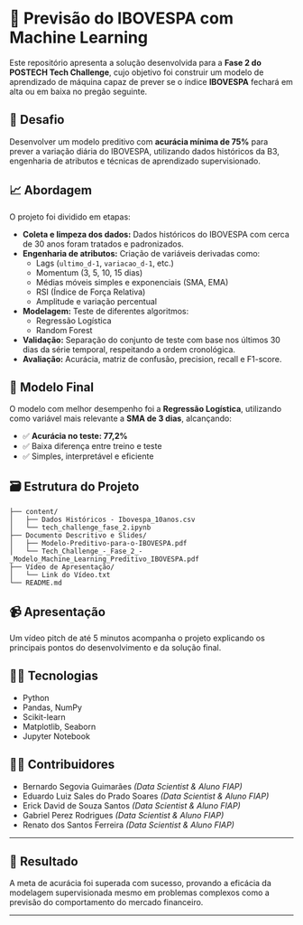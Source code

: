 # 🔮 Previsão do IBOVESPA com Machine Learning

Este repositório apresenta a solução desenvolvida para a **Fase 2 do POSTECH Tech Challenge**, cujo objetivo foi construir um modelo de aprendizado de máquina capaz de prever se o índice **IBOVESPA** fechará em alta ou em baixa no pregão seguinte.

## 📌 Desafio
Desenvolver um modelo preditivo com **acurácia mínima de 75%** para prever a variação diária do IBOVESPA, utilizando dados históricos da B3, engenharia de atributos e técnicas de aprendizado supervisionado.

## 📈 Abordagem
O projeto foi dividido em etapas:

- **Coleta e limpeza dos dados:** Dados históricos do IBOVESPA com cerca de 30 anos foram tratados e padronizados.
- **Engenharia de atributos:** Criação de variáveis derivadas como:
  - Lags (`ultimo_d-1`, `variacao_d-1`, etc.)
  - Momentum (3, 5, 10, 15 dias)
  - Médias móveis simples e exponenciais (SMA, EMA)
  - RSI (Índice de Força Relativa)
  - Amplitude e variação percentual
- **Modelagem:** Teste de diferentes algoritmos:
  - Regressão Logística
  - Random Forest
- **Validação:** Separação do conjunto de teste com base nos últimos 30 dias da série temporal, respeitando a ordem cronológica.
- **Avaliação:** Acurácia, matriz de confusão, precision, recall e F1-score.

## 🧠 Modelo Final
O modelo com melhor desempenho foi a **Regressão Logística**, utilizando como variável mais relevante a **SMA de 3 dias**, alcançando:

- ✅ **Acurácia no teste: 77,2%**
- ✅ Baixa diferença entre treino e teste
- ✅ Simples, interpretável e eficiente

## 🗃️ Estrutura do Projeto
```
├── content/
│   ├── Dados Históricos - Ibovespa_10anos.csv
│   └── tech_challenge_fase_2.ipynb
├── Documento Descritivo e Slides/
│   ├── Modelo-Preditivo-para-o-IBOVESPA.pdf
│   └── Tech_Challenge_-_Fase_2_-_Modelo_Machine_Learning_Preditivo_IBOVESPA.pdf
├── Vídeo de Apresentação/
│   └── Link do Vídeo.txt
└── README.md
```

## 📹 Apresentação
Um vídeo pitch de até 5 minutos acompanha o projeto explicando os principais pontos do desenvolvimento e da solução final.

## 🧑‍💻 Tecnologias
- Python
- Pandas, NumPy
- Scikit-learn
- Matplotlib, Seaborn
- Jupyter Notebook

## 👨‍🏫 Contribuidores
- Bernardo Segovia Guimarães *(Data Scientist & Aluno FIAP)*
- Eduardo Luiz Sales do Prado Soares *(Data Scientist & Aluno FIAP)*
- Erick David de Souza Santos *(Data Scientist & Aluno FIAP)*
- Gabriel Perez Rodrigues *(Data Scientist & Aluno FIAP)*
- Renato dos Santos Ferreira *(Data Scientist & Aluno FIAP)*

---

## 🏁 Resultado
A meta de acurácia foi superada com sucesso, provando a eficácia da modelagem supervisionada mesmo em problemas complexos como a previsão do comportamento do mercado financeiro.

---
